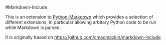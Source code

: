 #Markdown-Include

This is an extension to [Python-Markdown](https://pythonhosted.org/Markdown/)
which provides a selection of different extensions, in particular allowing
arbitary Python code to be run while Markdown is parsed.

It is originally based on https://github.com/cmacmackin/markdown-include
